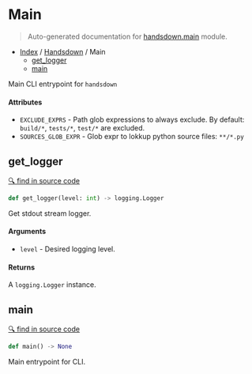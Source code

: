 # Main

> Auto-generated documentation for [handsdown.main](../../handsdown/main.py) module.

- [Index](../README.md#modules) / [Handsdown](index.md#handsdown) / Main
  - [get_logger](#get_logger)
  - [main](#main)

Main CLI entrypoint for `handsdown`

#### Attributes

- `EXCLUDE_EXPRS` - Path glob expressions to always exclude.
  By default: `build/*`, `tests/*`, `test/*` are excluded.
- `SOURCES_GLOB_EXPR` - Glob expr to lokkup python source files: `**/*.py`

## get_logger

[🔍 find in source code](../../handsdown/main.py#L23)

```python
def get_logger(level: int) -> logging.Logger
```

Get stdout stream logger.

#### Arguments

- `level` - Desired logging level.

#### Returns

A `logging.Logger` instance.

## main

[🔍 find in source code](../../handsdown/main.py#L47)

```python
def main() -> None
```

Main entrypoint for CLI.
